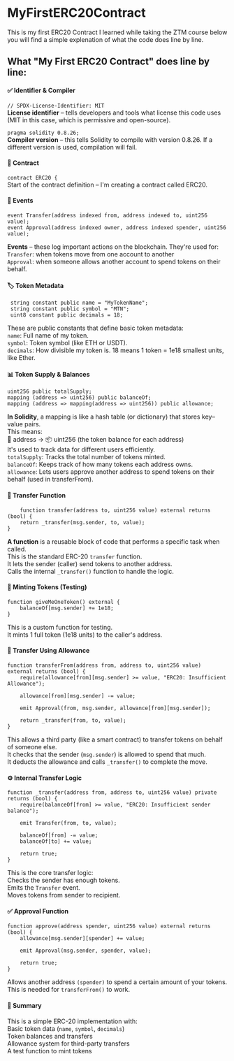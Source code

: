 # MyFirstERC20Contract
This is my first ERC20 Contract I learned while taking the ZTM course below you will find a simple explenation of what the code does line by line.


## What "My First ERC20 Contract" does line by line:  

#### ✅ Identifier & Compiler  
``` // SPDX-License-Identifier: MIT ```\
**License identifier** – tells developers and tools what license this code uses (MIT in this case, which is permissive and open-source).

``` pragma solidity 0.8.26; ```\
**Compiler version** – this tells Solidity to compile with version 0.8.26. If a different version is used, compilation will fail.

#### 📝 Contract  
``` contract ERC20 { ```  
Start of the contract definition – I'm creating a contract called ERC20.

#### 🔔 Events   
``` 
event Transfer(address indexed from, address indexed to, uint256 value);
event Approval(address indexed owner, address indexed spender, uint256 value);
```
**Events** – these log important actions on the blockchain. They're used for: \
``` Transfer ```: when tokens move from one account to another \
``` Approval ```: when someone allows another account to spend tokens on their behalf.

#### 🏷️ Token Metadata  
```
 string constant public name = "MyTokenName"; 
 string constant public symbol = "MTN"; 
 uint8 constant public decimals = 18; 
```
These are public constants that define basic token metadata:\
``` name ```: Full name of my token.\
``` symbol ```: Token symbol (like ETH or USDT).\
``` decimals ```: How divisible my token is. 18 means 1 token = 1e18 smallest units, like Ether.  

#### 📊 Token Supply & Balances  
``` 
uint256 public totalSupply; 
mapping (address => uint256) public balanceOf; 
mapping (address => mapping(address => uint256)) public allowance;
```
**In Solidity**, a mapping is like a hash table (or dictionary) that stores key–value pairs.  
This means:  
🔑 address → 📦 uint256 (the token balance for each address)  
It's used to track data for different users efficiently.  
``` totalSupply ```: Tracks the total number of tokens minted.  
``` balanceOf ```: Keeps track of how many tokens each address owns.  
``` allowance ```: Lets users approve another address to spend tokens on their behalf (used in transferFrom).  

#### 💸 Transfer Function
```
    function transfer(address to, uint256 value) external returns (bool) {
    return _transfer(msg.sender, to, value);
}
```
**A function** is a reusable block of code that performs a specific task when called.  
This is the standard ERC-20 ```transfer``` function.  
It lets the sender (caller) send tokens to another address.  
Calls the internal ```_transfer()``` function to handle the logic.  

#### 🎁 Minting Tokens (Testing)
```
function giveMeOneToken() external {
    balanceOf[msg.sender] += 1e18;
}
```
This is a custom function for testing.  
It mints 1 full token (1e18 units) to the caller's address.  

#### 🏦 Transfer Using Allowance  
```
function transferFrom(address from, address to, uint256 value) external returns (bool) {
    require(allowance[from][msg.sender] >= value, "ERC20: Insufficient Allowance"); 
    
    allowance[from][msg.sender] -= value;
    
    emit Approval(from, msg.sender, allowance[from][msg.sender]);

    return _transfer(from, to, value);
}
```
This allows a third party (like a smart contract) to transfer tokens on behalf of someone else.  
It checks that the sender (```msg.sender```) is allowed to spend that much.  
It deducts the allowance and calls ```_transfer()``` to complete the move.  

#### ⚙️ Internal Transfer Logic
```
function _transfer(address from, address to, uint256 value) private returns (bool) {
    require(balanceOf[from] >= value, "ERC20: Insufficient sender balance");

    emit Transfer(from, to, value);

    balanceOf[from] -= value;
    balanceOf[to] += value;

    return true;
}
```
This is the core transfer logic:  
Checks the sender has enough tokens.  
Emits the ```Transfer``` event.  
Moves tokens from sender to recipient.  

#### ✅ Approval Function
```
function approve(address spender, uint256 value) external returns (bool) {
    allowance[msg.sender][spender] += value;

    emit Approval(msg.sender, spender, value);

    return true;
}
```
Allows another address ```(spender)``` to spend a certain amount of your tokens.
This is needed for ```transferFrom()``` to work.

#### 📌 Summary  

This is a simple ERC-20 implementation with:  
Basic token data (```name```, ```symbol```, ```decimals```)  
Token balances and transfers  
Allowance system for third-party transfers  
A test function to mint tokens  
